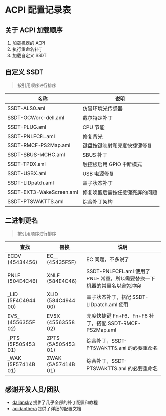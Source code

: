 # ACPI 配置记录表

## 关于 ACPI 加载顺序

1. 加载机器的 ACPI
2. 执行重命名补丁
3. 加载自定义 SSDT

## 自定义 SSDT

> 按引用顺序进行排序

| 名称                     | 说明                           |
| ------------------------ | ------------------------------ |
| SSDT-ALS0.aml            | 仿冒环境光传感器               |
| SSDT-OCWork-dell.aml     | 戴尔特定补丁                   |
| SSDT-PLUG.aml            | CPU 节能                       |
| SSDT-PNLFCFL.aml         | 修复背光                       |
| SSDT-RMCF-PS2Map.aml     | 键盘按键映射和亮度快捷键修复   |
| SSDT-SBUS-MCHC.aml       | SBUS 补丁                      |
| SSDT-TPDX.aml            | 触控板启用 GPIO 中断模式       |
| SSDT-USBX.aml            | USB 电源修复                   |
| SSDT-LIDpatch.aml        | 盖子状态补丁                   |
| SSDT-EXT3-WakeScreen.aml | 修复唤醒后需按任意键亮屏的问题 |
| SSDT-PTSWAKTTS.aml       | 综合补丁架构                   |

## 二进制更名

> 按引用顺序进行排序

| 查找                | 替换               | 说明                                                                      |
| ------------------- | ------------------ | ------------------------------------------------------------------------- |
| ECDV (45434456)     | EC\_\_ (45435F5F)  | EC 问题，不多说了                                                         |
| PNLF (504E4C46)     | XNLF (584E4C46)    | SSDT-PNLFCFL.aml 使用了 PNLF 常量，所以需要替换一下机器的常量名以避免冲突 |
| \_LID (5F4C4944 00) | XLID (584C4944 00) | 盖子状态补丁，搭配 SSDT-LIDpatch.aml 使用                                 |
| EV5\_ (4556355F 02) | EV5X (45563558 02) | 亮度快捷键 Fn+F6、Fn+F6 补丁，搭配 SSDT-RMCF-PS2Map.aml                   |
| \_PTS (5F505453 01) | ZPTS (5A505453 01) | 综合补丁，SSDT-PTSWAKTTS.aml 的必要重命名                                 |
| \_WAK (5F57414B 01) | ZWAK (5A57414B 01) | 综合补丁，SSDT-PTSWAKTTS.aml 的必要重命名                                 |

## 感谢开发人员/团队

- [daliansky](https://github.com/daliansky) 提供了几乎全部的补丁配置和教程
- [acidanthera](https://github.com/acidanthera) 提供了详细的配置文档
